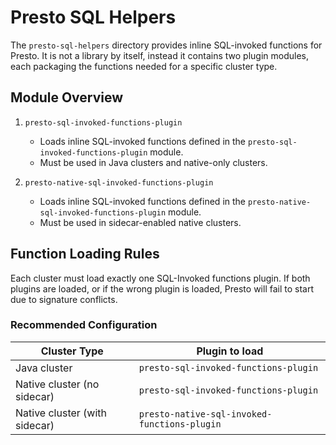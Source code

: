# Presto SQL Helpers

The ``presto-sql-helpers`` directory provides inline SQL-invoked functions for Presto.
It is not a library by itself, instead it contains two plugin modules, each packaging the functions needed for a specific cluster type.

## Module Overview

1. ``presto-sql-invoked-functions-plugin``

    - Loads inline SQL-invoked functions defined in the ``presto-sql-invoked-functions-plugin`` module.
    - Must be used in Java clusters and native-only clusters.

2. ``presto-native-sql-invoked-functions-plugin``

    - Loads inline SQL-invoked functions defined in the ``presto-native-sql-invoked-functions-plugin`` module.
    - Must be used in sidecar-enabled native clusters.

## Function Loading Rules

Each cluster must load exactly one SQL-Invoked functions plugin.
If both plugins are loaded, or if the wrong plugin is loaded, Presto will fail to start due to signature conflicts.

### Recommended Configuration

| Cluster Type                  | Plugin to load                               |
|-------------------------------|----------------------------------------------|
| Java cluster                  | `presto-sql-invoked-functions-plugin`        | 
| Native cluster (no sidecar)   | `presto-sql-invoked-functions-plugin`        |
| Native cluster (with sidecar) | `presto-native-sql-invoked-functions-plugin` |